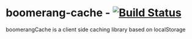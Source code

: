 # boomerang-cache - [![Build Status](https://travis-ci.org/giraysam/boomerang-cache.svg?branch=master)](https://travis-ci.org/giraysam/boomerang-cache)
boomerangCache is a client side caching library based on localStorage
